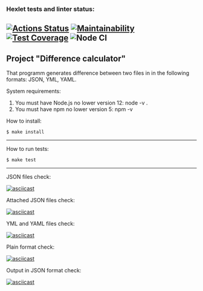 ### Hexlet tests and linter status:

[![Actions Status](https://github.com/German-Nasyrov/frontend-project-46/workflows/hexlet-check/badge.svg)](https://github.com/German-Nasyrov/frontend-project-46/actions)
[![Maintainability](https://api.codeclimate.com/v1/badges/deb5d6dfacc757dbf0ea/maintainability)](https://codeclimate.com/github/German-Nasyrov/frontend-project-46/maintainability)
[![Test Coverage](https://api.codeclimate.com/v1/badges/deb5d6dfacc757dbf0ea/test_coverage)](https://codeclimate.com/github/German-Nasyrov/frontend-project-46/test_coverage)
![Node CI](https://github.com//German-Nasyrov/frontend-project-46/actions/workflows/nodejs.yml/badge.svg)
---

## Project "Difference calculator"

That programm generates difference between two files in in the following formats: JSON, YML, YAML.

System requirements:
1) You must have Node.js no lower version 12: node -v .
2) You must have npm no lower version 5: npm -v

How to install:
```shell
$ make install
```
---

How to run tests:
```shell
$ make test
```
---

JSON files check:

[![asciicast](https://asciinema.org/a/oDGjd9n27Y1n8EJXAq0SwclIt.svg)](https://asciinema.org/a/oDGjd9n27Y1n8EJXAq0SwclIt)

Attached JSON files check:

[![asciicast](https://asciinema.org/a/mfw2wCvdEL3rDbmg8FclDY2B9.svg)](https://asciinema.org/a/mfw2wCvdEL3rDbmg8FclDY2B9)

YML and YAML files check:

[![asciicast](https://asciinema.org/a/RvAuE805JgffDf1qp7itMnp6b.svg)](https://asciinema.org/a/RvAuE805JgffDf1qp7itMnp6b)

Plain format check:

[![asciicast](https://asciinema.org/a/9iObRgvMonRK3tq12hUjIImsv.svg)](https://asciinema.org/a/9iObRgvMonRK3tq12hUjIImsv)

Output in JSON format check:

[![asciicast](https://asciinema.org/a/SZXelGywERNDZN8k5n4HO7Jbl.svg)](https://asciinema.org/a/SZXelGywERNDZN8k5n4HO7Jbl)
